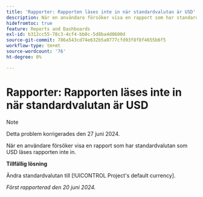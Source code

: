 ```yaml
---
title: 'Rapporter: Rapporten läses inte in när standardvalutan är USD'
description: När en användare försöker visa en rapport som har standardvalutan som USD läses rapporten inte in.
hidefromtoc: true
feature: Reports and Dashboards
exl-id: b312cc55-78c3-4cf4-bb0c-5d8ba4d0600d
source-git-commit: 786a543cd74e632b5a0777cfd93f8f8f4655b6f5
workflow-type: tm+mt
source-wordcount: '76'
ht-degree: 0%

---
```


# Rapporter: Rapporten läses inte in när standardvalutan är USD

>[!NOTE]
>
>Detta problem korrigerades den 27 juni 2024.

När en användare försöker visa en rapport som har standardvalutan som USD läses rapporten inte in.

**Tillfällig lösning**

Ändra standardvalutan till [!UICONTROL Project's default currency].

_Först rapporterad den 20 juni 2024._
